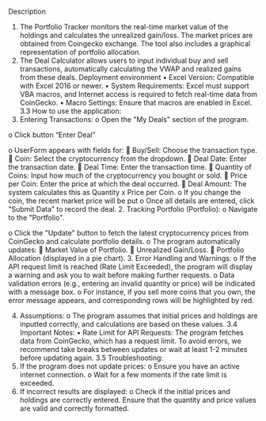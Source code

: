 Description
1.	The Portfolio Tracker monitors the real-time market value of the holdings and calculates the unrealized gain/loss. The market prices are obtained from Coingecko exchange. The tool also includes a graphical representation of portfolio allocation. 
2.	The Deal Calculator allows users to input individual buy and sell transactions, automatically calculating the VWAP and realized gains from these deals. 
Deployment environment
•	Excel Version: Compatible with Excel 2016 or newer.
•	System Requirements: Excel must support VBA macros, and Internet access is required to fetch real-time data from CoinGecko.
•	Macro Settings: Ensure that macros are enabled in Excel.
3.3 How to use the application:
1.	Entering Transactions:
o	Open the "My Deals" section of the program. 
 
o	Click button “Enter Deal”
 
o	UserForm appears with fields for:
	Buy/Sell: Choose the transaction type.
	Coin: Select the cryptocurrency from the dropdown.
	Deal Date: Enter the transaction date.
	Deal Time: Enter the transaction time.
	Quantity of Coins: Input how much of the cryptocurrency you bought or sold.
	Price per Coin: Enter the price at which the deal occurred.
	Deal Amount: The system calculates this as Quantity x Price per Coin.
o	If you change the coin, the recent market price will be put 
o	Once all details are entered, click "Submit Data" to record the deal.
2.	Tracking Portfolio (Portfolio):
o	Navigate to the "Portfolio".
 
o	Click the "Update" button to fetch the latest cryptocurrency prices from CoinGecko and calculate portfolio details.
o	The program automatically updates:
	Market Value of Portfolio.
	Unrealized Gain/Loss.
	Portfolio Allocation (displayed in a pie chart).
3.	Error Handling and Warnings:
o	If the API request limit is reached (Rate Limit Exceeded), the program will display a warning and ask you to wait before making further requests.
o	Data validation errors (e.g., entering an invalid quantity or price) will be indicated with a message box.
o	For instance, if you sell more coins that you own, the error message appears, and corresponding rows will be highlighted by red.
 
4.	Assumptions:
o	The program assumes that initial prices and holdings are inputted correctly, and calculations are based on these values.
3.4 Important Notes:
•	Rate Limit for API Requests: The program fetches data from CoinGecko, which has a request limit. To avoid errors, we recommend take breaks between updates or wait at least 1-2 minutes before updating again.
3.5 Troubleshooting:
1.	If the program does not update prices:
o	Ensure you have an active internet connection.
o	Wait for a few moments if the rate limit is exceeded.
2.	If incorrect results are displayed:
o	Check if the initial prices and holdings are correctly entered.
Ensure that the quantity and price values are valid and correctly formatted.
